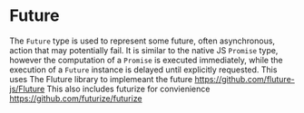 # Future

The `Future` type is used to represent some future, often asynchronous,
action that may potentially fail. It is similar to the native JS `Promise` type,
however the computation of a `Promise` is executed immediately, while the
execution of a `Future` instance is delayed until explicitly requested.
This uses The Fluture library to implemeant the future https://github.com/fluture-js/Fluture 
This also includes futurize for convienience https://github.com/futurize/futurize
